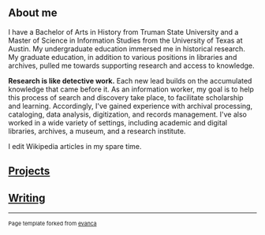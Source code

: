 ## About me

I have a Bachelor of Arts in History from Truman State University and a Master of Science in Information Studies from the University of Texas at Austin. My undergraduate education immersed me in historical research. My graduate education, in addition to various positions in libraries and archives, pulled me towards supporting research and access to knowledge. 

**Research is like detective work.** Each new lead builds on the accumulated knowledge that came before it. As an information worker, my goal is to help this process of search and discovery take place, to facilitate scholarship and learning. Accordingly, I've gained experience with archival processing, cataloging, data analysis, digitization, and records management. I've also worked in a wide variety of settings, including academic and digital libraries, archives, a museum, and a research institute.

I edit Wikipedia articles in my spare time.

## [Projects](projects.md)

## [Writing](writing.md)

---
<p style="font-size:11px">Page template forked from <a href="https://github.com/evanca/quick-portfolio">evanca</a></p>
<!-- Remove above link if you don't want to attibute -->
